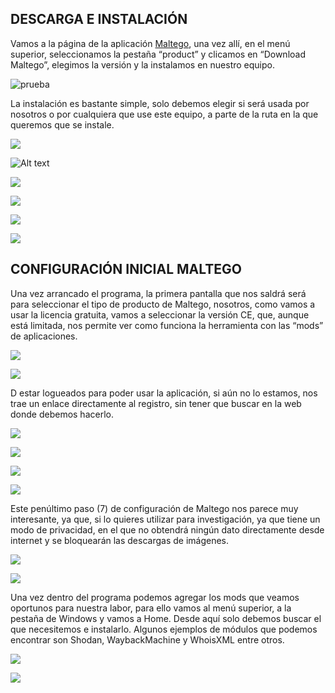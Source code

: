 ## DESCARGA E INSTALACIÓN
Vamos a la página de la aplicación [Maltego](https://www.maltego.com), una vez allí, en el menú superior, seleccionamos la pestaña “product” y clicamos en “Download Maltego”, elegimos la versión y la instalamos en nuestro equipo.

![prueba](Aspose.Words.1faf0c9e-02ad-4db6-b73a-8ea5766580e2.002.png)

La instalación es bastante simple, solo debemos elegir si será usada por nosotros o por cualquiera que use este equipo, a parte de la ruta en la que queremos que se instale.

![](Aspose.Words.1faf0c9e-02ad-4db6-b73a-8ea5766580e2.002.png)


![Alt text](Aspose.Words.1faf0c9e-02ad-4db6-b73a-8ea5766580e2.002.png)

![](Aspose.Words.1faf0c9e-02ad-4db6-b73a-8ea5766580e2.003.png)

![](Aspose.Words.1faf0c9e-02ad-4db6-b73a-8ea5766580e2.004.png)

![](Aspose.Words.1faf0c9e-02ad-4db6-b73a-8ea5766580e2.005.png)

![](Aspose.Words.1faf0c9e-02ad-4db6-b73a-8ea5766580e2.006.png)

## CONFIGURACIÓN INICIAL MALTEGO
Una vez arrancado el programa, la primera pantalla que nos saldrá será para seleccionar el tipo de producto de Maltego, nosotros, como vamos a usar la licencia gratuita, vamos a seleccionar la versión CE, que, aunque está limitada, nos permite ver como funciona la herramienta con las “mods” de aplicaciones.

![](Aspose.Words.1faf0c9e-02ad-4db6-b73a-8ea5766580e2.007.png)

![](Aspose.Words.1faf0c9e-02ad-4db6-b73a-8ea5766580e2.008.png)

D estar logueados para poder usar la aplicación, si aún no lo estamos, nos trae un enlace directamente al registro, sin tener que buscar en la web donde debemos hacerlo. 

![](Aspose.Words.1faf0c9e-02ad-4db6-b73a-8ea5766580e2.009.png)

![](Aspose.Words.1faf0c9e-02ad-4db6-b73a-8ea5766580e2.010.png)

![](Aspose.Words.1faf0c9e-02ad-4db6-b73a-8ea5766580e2.011.png)

![](Aspose.Words.1faf0c9e-02ad-4db6-b73a-8ea5766580e2.012.png)

Este penúltimo paso (7) de configuración de Maltego nos parece muy interesante, ya que, si lo quieres utilizar para investigación, ya que tiene un modo de privacidad, en el que no obtendrá ningún dato directamente desde internet y se bloquearán las descargas de imágenes. 

![](Aspose.Words.1faf0c9e-02ad-4db6-b73a-8ea5766580e2.013.png)

![](Aspose.Words.1faf0c9e-02ad-4db6-b73a-8ea5766580e2.014.png)

Una vez dentro del programa podemos agregar los mods que veamos oportunos para nuestra labor, para ello vamos al menú superior, a la pestaña de Windows y vamos a Home. Desde aquí solo debemos buscar el que necesitemos e instalarlo. Algunos ejemplos de módulos que podemos encontrar son Shodan, WaybackMachine y WhoisXML entre otros.

![](Aspose.Words.1faf0c9e-02ad-4db6-b73a-8ea5766580e2.015.png)

![](Aspose.Words.1faf0c9e-02ad-4db6-b73a-8ea5766580e2.016.png)
